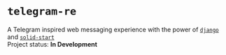 # `telegram-re`
A Telegram inspired web messaging experience with the power of [`django`](https://www.djangoproject.com/) and [`solid-start`](https://start.solidjs.com/getting-started/what-is-solidstart)\
Project status: **In Development**
